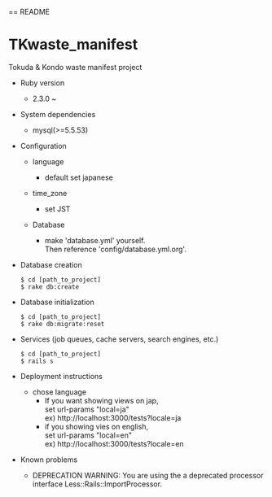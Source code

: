 == README

# TKwaste_manifest
Tokuda &amp; Kondo waste manifest project

* Ruby version
  - 2.3.0 ~

* System dependencies
  - mysql(>=5.5.53)

* Configuration
  - language
    - default set japanese
  - time_zone
    - set JST

  - Database
    - make 'database.yml' yourself.  
      Then reference 'config/database.yml.org'.

* Database creation

  ```
  $ cd [path_to_project]
  $ rake db:create
  ```

* Database initialization

  ```
  $ cd [path_to_project]
  $ rake db:migrate:reset
  ```

* Services (job queues, cache servers, search engines, etc.)

  ```
  $ cd [path_to_project]
  $ rails s
  ```

* Deployment instructions

  - chose language
    - If you want showing views on jap,  
      set url-params "local=ja"  
      ex) http://localhost:3000/tests?locale=ja
    - if you showing vies on english,  
      set url-params "local=en"  
      ex) http://localhost:3000/tests?locale=en

* Known problems
   - DEPRECATION WARNING: You are using the a deprecated processor interface Less::Rails::ImportProcessor.
